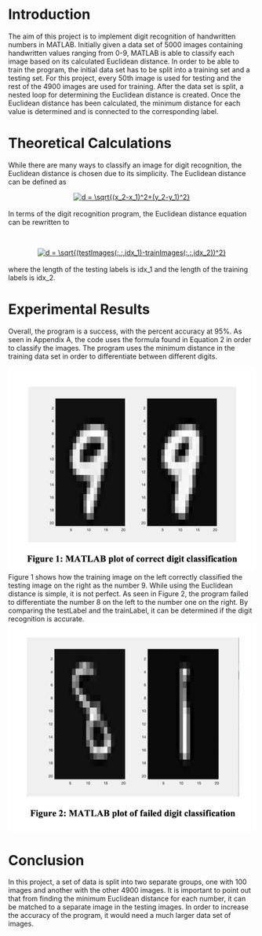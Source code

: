 # Introduction
  The aim of this project is to implement digit recognition of handwritten numbers in MATLAB. Initially given a data set of 5000 images containing handwritten values ranging from 0-9, MATLAB is able to classify each image based on its calculated Euclidean distance. In order to be able to train the program, the initial data set has to be split into a training set and a testing set. For this project, every 50th image is used for testing and the rest of the 4900 images are used for training. After the data set is split, a nested loop for determining the Euclidean distance is created. Once the Euclidean distance has been calculated, the minimum distance for each value is determined and is connected to the corresponding label.
  
# Theoretical Calculations
  While there are many ways to classify an image for digit recognition, the Euclidean distance is chosen due to its simplicity. The Euclidean distance can be defined as </br>
<div style="text-align:center"><a href="https://www.codecogs.com/eqnedit.php?latex=d&space;=&space;\sqrt{(x_2-x_1)^2&plus;(y_2-y_1)^2}" target="_blank"><img src="https://latex.codecogs.com/gif.latex?d&space;=&space;\sqrt{(x_2-x_1)^2&plus;(y_2-y_1)^2}" title="d = \sqrt{(x_2-x_1)^2+(y_2-y_1)^2}" /></a></div></br>
In terms of the digit recognition program, the Euclidean distance equation can be rewritten to

 </br><div style="text-align:center"><a href="https://www.codecogs.com/eqnedit.php?latex=d&space;=&space;\sqrt{(testImages(:,:,idx_1)-trainImages(:,:,idx_2))^2}" target="_blank"><img src="https://latex.codecogs.com/gif.latex?d&space;=&space;\sqrt{(testImages(:,:,idx_1)-trainImages(:,:,idx_2))^2}" title="d = \sqrt{(testImages(:,:,idx_1)-trainImages(:,:,idx_2))^2}" /></a></div></br>
where the length of the testing labels is idx_1 and the length of the training labels is idx_2.

# Experimental Results
Overall, the program is a success, with the percent accuracy at 95%. As seen in Appendix A, the code uses the formula found in Equation 2 in order to classify the images. The program uses the minimum distance in the training data set in order to differentiate between different digits.
<div style="text-align:center"><img src="https://raw.githubusercontent.com/gabehoban/matlabCharRec/master/CorrectSolution.png" /></div>
Figure 1 shows how the training image on the left correctly classified the testing image on the right as the number 9. While using the Euclidean distance is simple, it is not perfect. As seen in Figure 2, the program failed to differentiate the number 8 on the left to the number one on the right. By comparing the testLabel and the trainLabel, it can be determined if the digit recognition is accurate.
<div style="text-align:center"><img src="https://raw.githubusercontent.com/gabehoban/matlabCharRec/master/IncorrectSolution.png" /></div>

# Conclusion
In this project, a set of data is split into two separate groups, one with 100 images and another with the other 4900 images. It is important to point out that from finding the minimum Euclidean distance for each number, it can be matched to a separate image in the testing images. In order to increase the accuracy of the program, it would need a much larger data set of images.
